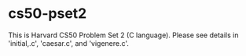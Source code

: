 # cs50-pset2

This is Harvard CS50 Problem Set 2 (C language). Please see details in 'initial,.c', 'caesar.c', and 'vigenere.c'. 
